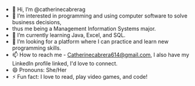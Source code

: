 - 👋 Hi, I’m @catherinecabrerag
- 👀 I’m interested in programming and using computer software to solve business decisions,
- thus me being a Management Information Systems major. 
- 🌱 I’m currently learning Java, Excel, and SQL. 
- 💞️ I’m looking for a platform where I can practice and learn new programming skills.
- 📫 How to reach me - Catherinecabrera614@gmail.com, I also have my LinkedIn profile linked, I'd love to connect.
- 😄 Pronouns: She/Her
- ⚡ Fun fact: I love to read, play video games, and code! 

<!---
catherinecabrerag/catherinecabrerag is a ✨ special ✨ repository because its `README.md` (this file) appears on your GitHub profile.
You can click the Preview link to take a look at your changes.
--->

